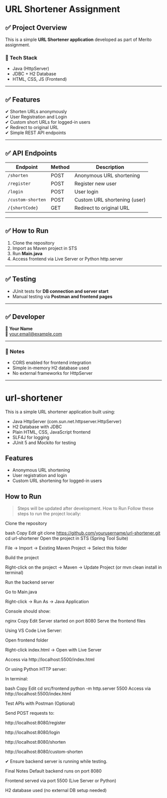 # URL Shortener Assignment

## ✅ Project Overview

This is a simple **URL Shortener application** developed as part of Merito assignment.

### 🔧 **Tech Stack**

- Java (HttpServer)
- JDBC + H2 Database
- HTML, CSS, JS (Frontend)

---

## ✅ Features

✔ Shorten URLs anonymously  
✔ User Registration and Login  
✔ Custom short URLs for logged-in users  
✔ Redirect to original URL  
✔ Simple REST API endpoints

---

## ✅ API Endpoints

| Endpoint           | Method | Description                     |
|---------------------|--------|---------------------------------|
| `/shorten`         | POST   | Anonymous URL shortening       |
| `/register`        | POST   | Register new user              |
| `/login`           | POST   | User login                     |
| `/custom-shorten`  | POST   | Custom URL shortening (user)   |
| `/{shortCode}`     | GET    | Redirect to original URL       |

---

## ✅ How to Run

1. Clone the repository  
2. Import as Maven project in STS  
3. Run **Main.java**  
4. Access frontend via Live Server or Python http.server

---

## ✅ Testing

- JUnit tests for **DB connection and server start**
- Manual testing via **Postman and frontend pages**

---

## ✅ Developer

👤 **Your Name**  
📧 your.email@example.com

---

### 🔔 **Notes**

- CORS enabled for frontend integration  
- Simple in-memory H2 database used  
- No external frameworks for HttpServer

---

# url-shortener
This is a simple URL shortener application built using:

- Java HttpServer (com.sun.net.httpserver.HttpServer)
- H2 Database with JDBC
- Plain HTML, CSS, JavaScript frontend
- SLF4J for logging
- JUnit 5 and Mockito for testing

## Features

- Anonymous URL shortening
- User registration and login
- Custom URL shortening for logged-in users

## How to Run

> Steps will be updated after development.
 How to Run
Follow these steps to run the project locally:

Clone the repository

bash
Copy
Edit
git clone https://github.com/yourusername/url-shortener.git
cd url-shortener
Open the project in STS (Spring Tool Suite)

File → Import → Existing Maven Project → Select this folder

Build the project

Right-click on the project → Maven → Update Project (or mvn clean install in terminal)

Run the backend server

Go to Main.java

Right-click → Run As → Java Application

Console should show:

nginx
Copy
Edit
Server started on port 8080
Serve the frontend files

Using VS Code Live Server:

Open frontend folder

Right-click index.html → Open with Live Server

Access via http://localhost:5500/index.html

Or using Python HTTP server:

In terminal:

bash
Copy
Edit
cd src/frontend
python -m http.server 5500
Access via http://localhost:5500/index.html

Test APIs with Postman (Optional)

Send POST requests to:

http://localhost:8080/register

http://localhost:8080/login

http://localhost:8080/shorten

http://localhost:8080/custom-shorten

✔ Ensure backend server is running while testing.

 Final Notes
Default backend runs on port 8080

Frontend served via port 5500 (Live Server or Python)

H2 database used (no external DB setup needed)
